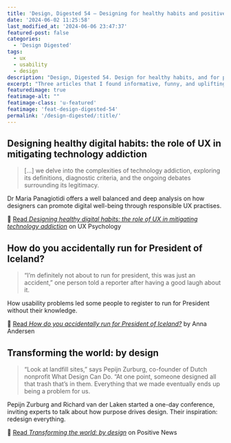 ```yaml
---
title: 'Design, Digested 54 – Designing for healthy habits and positive impact on society'
date: '2024-06-02 11:25:58'
last_modified_at: '2024-06-06 23:47:37'
featured-post: false
categories:
  - 'Design Digested'
tags:
  - ux
  - usability
  - design
description: "Design, Digested 54. Design for healthy habits, and for positive impact on society"
excerpt: "Three articles that I found informative, funny, and uplifting."
featuredimage: true
featimage-alt: ""
featimage-class: 'u-featured'
featimage: 'feat-design-digested-54'
permalink: '/design-digested/:title/'
---
```

## Designing healthy digital habits: the role of UX in mitigating technology addiction

> [&hellip;] we delve into the complexities of technology addiction, exploring its definitions, diagnostic criteria, and the ongoing debates surrounding its legitimacy.

Dr Maria Panagiotidi offers a well balanced and deep analysis on how designers can promote digital well-being through responsible UX practises.

🔗 [Read _Designing healthy digital habits: the role of UX in mitigating technology addiction_](https://archive.ph/ll3VC) on UX Psychology

## How do you accidentally run for President of Iceland?

> “I’m definitely not about to run for president, this was just an accident,” one person told a reporter after having a good laugh about it.

How usability problems led some people to register to run for President without their knowledge.

🔗 [Read _How do you accidentally run for President of Iceland?_](https://scribe.rip/how-do-you-accidentally-run-for-president-of-iceland-0d71a4785a1e) by Anna Andersen

## Transforming the world: by design

> “Look at landfill sites,” says Pepijn Zurburg, co-founder of Dutch nonprofit What Design Can Do. “At one point, someone designed all that trash that’s in them. Everything that we made eventually ends up being a problem for us.

Pepijn Zurburg and Richard van der Laken started a one-day conference, inviting experts to talk about how purpose drives design. Their inspiration: redesign everything.

🔗 [Read _Transforming the world: by design_](https://www.positive.news/society/transforming-the-world-by-design) on Positive News